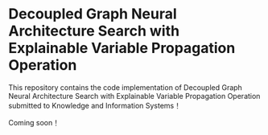 # Decoupled Graph Neural Architecture Search with Explainable Variable Propagation Operation
This repository contains the code implementation of Decoupled Graph Neural Architecture Search with Explainable Variable Propagation Operation submitted to Knowledge and Information Systems！

Coming soon！

